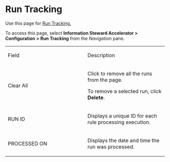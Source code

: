 # Run Tracking

<div class="use">

Use this page for [Run Tracking.](Run_Tracking)

</div>

To access this page, select **Information Steward Accelerator \>**
<span style="font-weight: bold;">Configuration \> Run Tracking</span>
from the *Navigation* pane.

<table>
<colgroup>
<col style="width: 50%" />
<col style="width: 50%" />
</colgroup>
<tbody>
<tr class="odd">
<td><p>Field</p></td>
<td><p>Description</p></td>
</tr>
<tr class="even">
<td><p>Clear All</p></td>
<td><p>Click to remove all the runs from the page.</p>
<p>To remove a selected run, click <strong>Delete</strong>.</p></td>
</tr>
<tr class="odd">
<td><p>RUN ID</p></td>
<td><p>Displays a unique ID for each rule processing execution.</p></td>
</tr>
<tr class="even">
<td><p>PROCESSED ON</p></td>
<td><p>Displays the date and time the run was processed.</p></td>
</tr>
</tbody>
</table>
